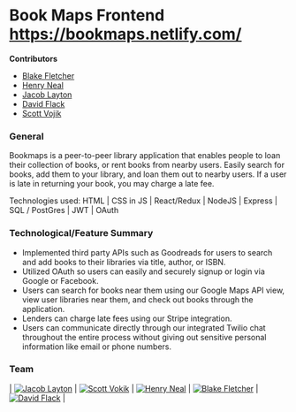 # Book Maps Frontend https://bookmaps.netlify.com/

**Contributors**

- [Blake Fletcher](https://github.com/blkfltchr)
- [Henry Neal](https://github.com/henron1)
- [Jacob Layton](https://github.com/JacobLayton)
- [David Flack](https://github.com/Zooheck)
- [Scott Vojik](https://github.com/sk-vojik)

### General

Bookmaps is a peer-to-peer library application that enables people to loan their collection of books, or rent books from nearby users. Easily search for books, add them to your library, and loan them out to nearby users. If a user is late in returning your book, you may charge a late fee.

Technologies used: HTML | CSS in JS | React/Redux | NodeJS | Express | SQL / PostGres | JWT | OAuth

### Technological/Feature Summary

- Implemented third party APIs such as Goodreads for users to search and add books to their libraries via title, author, or ISBN.
- Utilized OAuth so users can easily and securely signup or login via Google or Facebook.
- Users can search for books near them using our Google Maps API view, view user libraries near them, and check out books through the application.
- Lenders can charge late fees using our Stripe integration.
- Users can communicate directly through our integrated Twilio chat throughout the entire process without giving out sensitive personal information like email or phone numbers.

### Team

| [![Jacob Layton](https://avatars0.githubusercontent.com/u/37566312?s=460&v=4)](https://github.com/JacobLayton) | [![Scott Vokik](https://avatars2.githubusercontent.com/u/42751802?s=460&v=4)](https://github.com/sk-vojik) | [![Henry Neal](https://media.licdn.com/dms/image/C4E03AQGWcgcV6Q5_Dw/profile-displayphoto-shrink_800_800/0?e=1561593600&v=beta&t=EJ8MOhLhGCFf-sjxvYgM4t0TptR-p0DlXn6z33rcCRQ)](https://github.com/henron1) | [![Blake Fletcher](https://avatars3.githubusercontent.com/u/27979651?s=400&v=4)](https://github.com/blkfltchr) | [![David Flack](https://media.licdn.com/dms/image/C5603AQGnOSz0Yq14ww/profile-displayphoto-shrink_800_800/0?e=1561593600&v=beta&t=ORmPXWAmZYH-Z3Pt2Y8i2W-OIUzraA-jPa5tF7nkUhc)](https://github.com/Zooheck) |
